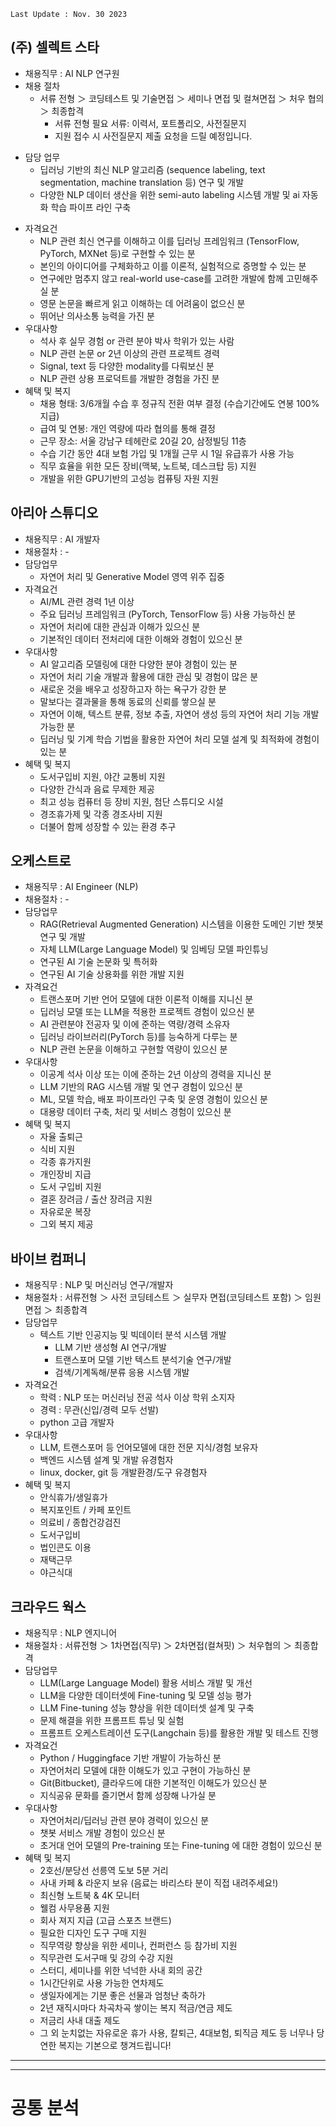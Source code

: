 	Last Update : Nov. 30 2023
## (주) 셀렉트 스타

- 채용직무 : AI NLP 연구원
- 채용 절차
	- 서류 전형 ＞ 코딩테스트 및 기술면접 ＞ 세미나 면접 및 컬쳐면접 ＞ 처우 협의 ＞ 최종합격  
		* 서류 전형 필요 서류: 이력서, 포트폴리오, 사전질문지  
		* 지원 접수 시 사전질문지 제출 요청을 드릴 예정입니다.
* 담당 업무
	* 딥러닝 기반의 최신 NLP 알고리즘 (sequence labeling, text segmentation, machine translation 등) 연구 및 개발  
	- 다양한 NLP 데이터 생산을 위한 semi-auto labeling 시스템 개발 및 ai 자동화 학습 파이프 라인 구축
- 자격요건
	- NLP 관련 최신 연구를 이해하고 이를 딥러닝 프레임워크 (TensorFlow, PyTorch, MXNet 등)로 구현할 수 있는 분  
	- 본인의 아이디어를 구체화하고 이를 이론적, 실험적으로 증명할 수 있는 분  
	- 연구에만 멈추지 않고 real-world use-case를 고려한 개발에 함께 고민해주실 분  
	- 영문 논문을 빠르게 읽고 이해하는 데 어려움이 없으신 분  
	- 뛰어난 의사소통 능력을 가진 분
- 우대사항
	- 석사 후 실무 경험 or 관련 분야 박사 학위가 있는 사람  
	- NLP 관련 논문 or 2년 이상의 관련 프로젝트 경력  
	- Signal, text 등 다양한 modality를 다뤄보신 분  
	- NLP 관련 상용 프로덕트를 개발한 경험을 가진 분
- 혜택 및 복지
	- 채용 형태: 3/6개월 수습 후 정규직 전환 여부 결정 (수습기간에도 연봉 100% 지급)  
	- 급여 및 연봉: 개인 역량에 따라 협의를 통해 결정  
	- 근무 장소: 서울 강남구 테헤란로 20길 20, 삼정빌딩 11층  
	- 수습 기간 동안 4대 보험 가입 및 1개월 근무 시 1일 유급휴가 사용 가능  
	- 직무 효율을 위한 모든 장비(맥북, 노트북, 데스크탑 등) 지원  
	- 개발을 위한 GPU기반의 고성능 컴퓨팅 자원 지원

## 아리아 스튜디오

- 채용직무 : AI 개발자
- 채용절차 : -
- 담당업무
	- 자연어 처리 및 Generative Model 영역 위주 집중
- 자격요건
	- AI/ML 관련 경력 1년 이상  
	- 주요 딥러닝 프레임워크 (PyTorch, TensorFlow 등) 사용 가능하신 분  
	- 자연어 처리에 대한 관심과 이해가 있으신 분  
	- 기본적인 데이터 전처리에 대한 이해와 경험이 있으신 분  
- 우대사항
	- AI 알고리즘 모델링에 대한 다양한 분야 경험이 있는 분  
	- 자연어 처리 기술 개발과 활용에 대한 관심 및 경험이 많은 분  
	- 새로운 것을 배우고 성장하고자 하는 욕구가 강한 분  
	- 말보다는 결과물을 통해 동료의 신뢰를 쌓으실 분  
	- 자연어 이해, 텍스트 분류, 정보 추출, 자연어 생성 등의 자연어 처리 기능 개발 가능한 분  
	- 딥러닝 및 기계 학습 기법을 활용한 자연어 처리 모델 설계 및 최적화에 경험이 있는 분
- 혜택 및 복지
	- 도서구입비 지원, 야간 교통비 지원  
	- 다양한 간식과 음료 무제한 제공  
	- 최고 성능 컴퓨터 등 장비 지원, 첨단 스튜디오 시설  
	- 경조휴가제 및 각종 경조사비 지원  
	- 더불어 함께 성장할 수 있는 환경 추구

## 오케스트로

- 채용직무 : AI Engineer (NLP)
- 채용절차 : -
- 담당업무
	- RAG(Retrieval Augmented Generation) 시스템을 이용한 도메인 기반 챗봇 연구 및 개발  
	- 자체 LLM(Large Language Model) 및 임베딩 모델 파인튜닝  
	- 연구된 AI 기술 논문화 및 특허화  
	- 연구된 AI 기술 상용화를 위한 개발 지원
- 자격요건
	- 트랜스포머 기반 언어 모델에 대한 이론적 이해를 지니신 분  
	- 딥러닝 모델 또는 LLM을 적용한 프로젝트 경험이 있으신 분  
	- AI 관련분야 전공자 및 이에 준하는 역량/경력 소유자  
	- 딥러닝 라이브러리(PyTorch 등)를 능숙하게 다루는 분  
	- NLP 관련 논문을 이해하고 구현할 역량이 있으신 분
- 우대사항
	- 이공계 석사 이상 또는 이에 준하는 2년 이상의 경력을 지니신 분  
	- LLM 기반의 RAG 시스템 개발 및 연구 경험이 있으신 분  
	- ML, 모델 학습, 배포 파이프라인 구축 및 운영 경험이 있으신 분  
	- 대용량 데이터 구축, 처리 및 서비스 경험이 있으신 분
- 혜택 및 복지
	- 자율 출퇴근
	- 식비 지원
	- 각종 휴가지원
	- 개인장비 지급
	- 도서 구입비 지원
	- 결혼 장려금 / 출산 장려금 지원
	- 자유로운 복장
	- 그외 복지 제공

## 바이브 컴퍼니

- 채용직무 : NLP 및 머신러닝 연구/개발자
- 채용절차 : 서류전형 ＞ 사전 코딩테스트 ＞ 실무자 면접(코딩테스트 포함) ＞ 임원면접 ＞ 최종합격
- 담당업무
	- 텍스트 기반 인공지능 및 빅데이터 분석 시스템 개발
		- LLM 기반 생성형 AI 연구/개발  
		- 트랜스포머 모델 기반 텍스트 분석기술 연구/개발  
		- 검색/기계독해/분류 응용 시스템 개발
- 자격요건
	- 학력 : NLP 또는 머신러닝 전공 석사 이상 학위 소지자  
	- 경력 : 무관(신입/경력 모두 선발)  
	- python 고급 개발자
- 우대사항
	- LLM, 트랜스포머 등 언어모델에 대한 전문 지식/경험 보유자  
	- 백엔드 시스템 설계 및 개발 유경험자  
	- linux, docker, git 등 개발환경/도구 유경험자
- 혜택 및 복지
	- 안식휴가/생일휴가  
	- 복지포인트 / 카페 포인트  
	- 의료비 / 종합건강검진  
	- 도서구입비  
	- 법인콘도 이용  
	- 재택근무  
	- 야근식대

## 크라우드 웍스

- 채용직무 : NLP 엔지니어
- 채용절차 : 서류전형 ＞ 1차면접(직무) ＞ 2차면접(컬쳐핏) ＞ 처우협의 ＞ 최종합격
- 담당업무
	- LLM(Large Language Model) 활용 서비스 개발 및 개선  
	- LLM을 다양한 데이터셋에 Fine-tuning 및 모델 성능 평가  
	- LLM Fine-tuning 성능 향상을 위한 데이터셋 설계 및 구축  
	- 문제 해결을 위한 프롬프트 튜닝 및 실험  
	- 프롬프트 오케스트레이션 도구(Langchain 등)를 활용한 개발 및 테스트 진행
- 자격요건
	- Python / Huggingface 기반 개발이 가능하신 분  
	- 자연어처리 모델에 대한 이해도가 있고 구현이 가능하신 분  
	- Git(Bitbucket), 클라우드에 대한 기본적인 이해도가 있으신 분  
	- 지식공유 문화를 즐기면서 함께 성장해 나가실 분
- 우대사항
	- 자연어처리/딥러닝 관련 분야 경력이 있으신 분  
	- 챗봇 서비스 개발 경험이 있으신 분  
	- 초거대 언어 모델의 Pre-training 또는 Fine-tuning 에 대한 경험이 있으신 분
- 혜택 및 복지
	- 2호선/분당선 선릉역 도보 5분 거리  
	- 사내 카페 & 라운지 보유 (음료는 바리스타 분이 직접 내려주세요!)  
	- 최신형 노트북 & 4K 모니터  
	- 웰컴 사무용품 지원  
	- 회사 져지 지급 (고급 스포츠 브랜드)  
	- 필요한 디자인 도구 구매 지원
	- 직무역량 향상을 위한 세미나, 컨퍼런스 등 참가비 지원  
	- 직무관련 도서구매 및 강의 수강 지원  
	- 스터디, 세미나를 위한 넉넉한 사내 회의 공간
	- 1시간단위로 사용 가능한 연차제도  
	- 생일자에게는 기분 좋은 선물과 엄청난 축하가  
	- 2년 재직시마다 차곡차곡 쌓이는 복지 적금/연금 제도  
	- 저금리 사내 대출 제도  
	- 그 외 눈치없는 자유로운 휴가 사용, 칼퇴근, 4대보험, 퇴직금 제도 등 너무나 당연한 복지는 기본으로 챙겨드립니다!



---

---

# 공통 분석
